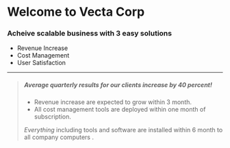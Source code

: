 # Welcome to Vecta Corp #

### Acheive scalable business with 3 easy solutions ###

* Revenue Increase
* Cost Management
* User Satisfaction


---


> ##### Average quarterly results for our clients increase by 40 percent!
>
> - Revenue increase are expected to grow within 3 month.
> - All cost management tools are deployed within one month of subscription.
>
>  *Everything* including tools and software are installed within 6 month to all company computers .

